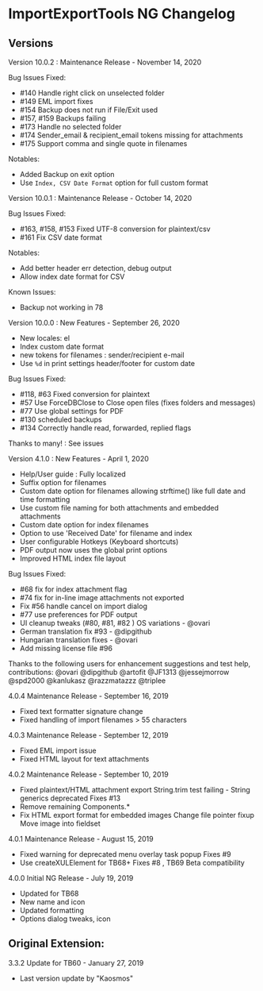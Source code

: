 # ImportExportTools NG Changelog

## Versions

Version 10.0.2 : Maintenance Release - November 14, 2020

Bug Issues Fixed:

- #140 Handle right click on unselected folder
- #149 EML import fixes
- #154 Backup does not run if File/Exit used
- #157, #159 Backups failing
- #173 Handle no selected folder
- #174 Sender_email & recipient_email  tokens missing for  attachments
- #175 Support comma and single quote in filenames

Notables:

- Added Backup on exit option
- Use `Index, CSV Date Format` option for full custom format

Version 10.0.1 : Maintenance Release - October 14, 2020

Bug Issues Fixed:
- #163, #158, #153 Fixed UTF-8 conversion for plaintext/csv
- #161 Fix CSV date format

Notables:
- Add better header err detection, debug output
- Allow index date format for CSV

Known Issues:
- Backup not working in 78


Version 10.0.0 : New Features - September 26, 2020

- New locales: el
- Index custom date format
- new tokens for filenames : sender/recipient e-mail
- Use `%d` in print settings header/footer for custom date

Bug Issues Fixed:
- #118, #63 Fixed conversion for plaintext
- #57 Use ForceDBClose to Close open files (fixes folders and messages)
- #77 Use global settings for PDF
- #130 scheduled backups
- #134 Correctly handle read, forwarded, replied flags

Thanks to many! : See issues


Version 4.1.0 : New Features - April 1, 2020

- Help/User guide : Fully localized
- Suffix option for filenames
- Custom date option for filenames allowing strftime() like full date and time formatting
- Use custom file naming for both attachments and embedded attachments
- Custom date option for index filenames
- Option to use 'Received Date' for filename and index
- User configurable Hotkeys (Keyboard shortcuts)
- PDF output now uses the global print options
- Improved HTML index file layout

Bug Issues Fixed:
- #68 fix for index attachment flag
- #74 fix for in-line image attachments not exported
- Fix #56 handle cancel on import dialog
- #77 use preferences for PDF output
- UI cleanup tweaks (#80, #81, #82 ) OS variations - @ovari
- German translation fix #93 - @dipgithub
- Hungarian translation fixes - @ovari
- Add missing license file #96 

Thanks to the following users for enhancement suggestions and test help, contributions:
@ovari
@dipgithub
@artofit
@JF1313
@jessejmorrow
@spd2000 
@kanlukasz 
@razzmatazzz 
@triplee

4.0.4 Maintenance  Release - September 16, 2019 
- Fixed text formatter signature change
- Fixed handling of import filenames > 55 characters

4.0.3 Maintenance  Release - September 12, 2019 
- Fixed EML import issue
- Fixed HTML layout for text attachments

4.0.2 Maintenance  Release - September 10, 2019 
- Fixed plaintext/HTML attachment export
  String.trim test failing - String generics deprecated
  Fixes #13
- Remove remaining Components.*
- Fix HTML export format for embedded images
  Change file pointer fixup 
  Move image into fieldset

4.0.1 Maintenance  Release - August 15, 2019 
 - Fixed warning for deprecated menu overlay task popup
   Fixes #9 
 - Use createXULElement for TB68+
   Fixes #8 , TB69 Beta compatibility

4.0.0  Initial NG Release - July 19, 2019 
 - Updated for TB68
 - New name and icon
 - Updated formatting
 - Options dialog tweaks, icon

## Original Extension:

3.3.2  Update for TB60 - January 27, 2019
 - Last version update by "Kaosmos"
